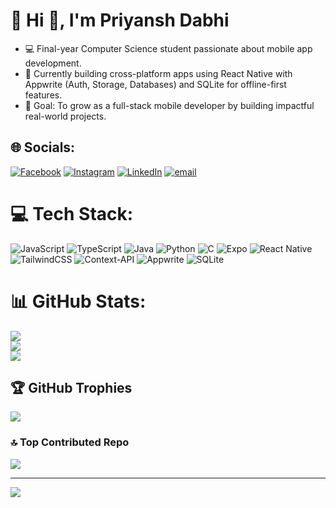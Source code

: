 # 💫 Hi 👋, I'm Priyansh Dabhi


- 💻 Final-year Computer Science student passionate about mobile app development.  
- 📱 Currently building cross-platform apps using React Native with Appwrite (Auth, Storage, Databases) and SQLite for offline-first features.  
- 🎯 Goal: To grow as a full-stack mobile developer by building impactful real-world projects.  


## 🌐 Socials:
[![Facebook](https://img.shields.io/badge/Facebook-%231877F2.svg?logo=Facebook&logoColor=white)](https://facebook.com/priyansh.soljer) [![Instagram](https://img.shields.io/badge/Instagram-%23E4405F.svg?logo=Instagram&logoColor=white)](https://instagram.com/priyansh__dabhi) [![LinkedIn](https://img.shields.io/badge/LinkedIn-%230077B5.svg?logo=linkedin&logoColor=white)](https://linkedin.com/in/priyansh-dabhi-3a8337269) [![email](https://img.shields.io/badge/Email-D14836?logo=gmail&logoColor=white)](mailto:priyanshdabhi7@gmail.com) 

# 💻 Tech Stack:
![JavaScript](https://img.shields.io/badge/javascript-%23323330.svg?style=for-the-badge&logo=javascript&logoColor=%23F7DF1E) ![TypeScript](https://img.shields.io/badge/typescript-%23007ACC.svg?style=for-the-badge&logo=typescript&logoColor=white) ![Java](https://img.shields.io/badge/java-%23ED8B00.svg?style=for-the-badge&logo=openjdk&logoColor=white) ![Python](https://img.shields.io/badge/python-3670A0?style=for-the-badge&logo=python&logoColor=ffdd54) ![C](https://img.shields.io/badge/c-%2300599C.svg?style=for-the-badge&logo=c&logoColor=white) ![Expo](https://img.shields.io/badge/expo-1C1E24?style=for-the-badge&logo=expo&logoColor=#D04A37) ![React Native](https://img.shields.io/badge/react_native-%2320232a.svg?style=for-the-badge&logo=react&logoColor=%2361DAFB) ![TailwindCSS](https://img.shields.io/badge/tailwindcss-%2338B2AC.svg?style=for-the-badge&logo=tailwind-css&logoColor=white) ![Context-API](https://img.shields.io/badge/Context--Api-000000?style=for-the-badge&logo=react) ![Appwrite](https://img.shields.io/badge/Appwrite-%23FD366E.svg?style=for-the-badge&logo=appwrite&logoColor=white) ![SQLite](https://img.shields.io/badge/sqlite-%2307405e.svg?style=for-the-badge&logo=sqlite&logoColor=white)
# 📊 GitHub Stats:
![](https://github-readme-stats.vercel.app/api?username=Priyansh-dabhi&theme=dark&hide_border=false&include_all_commits=false&count_private=false)<br/>
![](https://nirzak-streak-stats.vercel.app/?user=Priyansh-dabhi&theme=dark&hide_border=false)<br/>
![](https://github-readme-stats.vercel.app/api/top-langs/?username=Priyansh-dabhi&theme=dark&hide_border=false&include_all_commits=false&count_private=false&layout=compact)

## 🏆 GitHub Trophies
![](https://github-profile-trophy.vercel.app/?username=Priyansh-dabhi&theme=radical&no-frame=false&no-bg=true&margin-w=4)

### 🔝 Top Contributed Repo
![](https://github-contributor-stats.vercel.app/api?username=Priyansh-dabhi&limit=5&theme=dark&combine_all_yearly_contributions=true)

---
[![](https://visitcount.itsvg.in/api?id=Priyansh-dabhi&icon=0&color=0)](https://visitcount.itsvg.in)

<!-- Proudly created with GPRM ( https://gprm.itsvg.in ) -->
